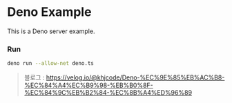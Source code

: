 Deno Example
=============

This is a Deno server example.

### Run
```sh
deno run --allow-net deno.ts
```

> 블로그 : https://velog.io/@khjcode/Deno-%EC%9E%85%EB%AC%B8-%EC%84%A4%EC%B9%98-%EB%B0%8F-%EC%84%9C%EB%B2%84-%EC%8B%A4%ED%96%89
